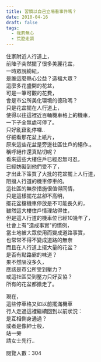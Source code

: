 ```yaml
---
title: 習慣以自己立場看事件嗎？
date: 2010-04-16
draft: false
tags:
  - 我若無心
  - 荒腔走調
---
```

住家附近人行道上，  
前陣子突然擺了很多美麗花盆，  
一時眾說紛紜，  
是誰這麼熱心公益？造福大眾？  
這麼多花盛開的花盆，  
可是一筆可觀的花費，  
會是市公所美化環境的德政嗎？  
只是花盆擺在人行道上，  
使得以往這裡近百輛機車格上的機車，  
一下子全無處可停了。  
只好亂竄亂停囉..  
仔細看那花盆上紙片，  
原來這些花盆是旁邊社區住戶的絕作.。  
稱呼絕作還真貼切呢？  
看來這些大樓住戶已經忍無可忍，  
已經妨礙到他們受不了，  
才出此下策買了大批的花盆擺上人行道，  
阻擋人行道的機車停車的。  
這社區的無奈措施很值得同情，  
只是這樣擺花盆卻不高明，  
擺花盆檔機車停放是不可能長久的，  
雖然這大樓住戶情理站得住，  
但是這人行道的機車位已經10幾年了，  
社會上有"造成事實"的慣例，  
當土地被大眾使用而變成道路事實，  
也常常不得不變成道路的無奈  
而且在人行道上擺大量的花盆？  
是否有點路霸的味道？  
果不然隔沒多久，  
應該是市公所受到壓力？  
或這社區受到壓力只好妥協？  
所有的花盆都撤走了。  

現在，  
這些停車格又如以前擺滿機車  
行人走過這裡繼續回到以前狀況：  
是互相側身通過？  
或者是像紳士般，  
站一旁  
請女士先行..  

閱覽人數：304